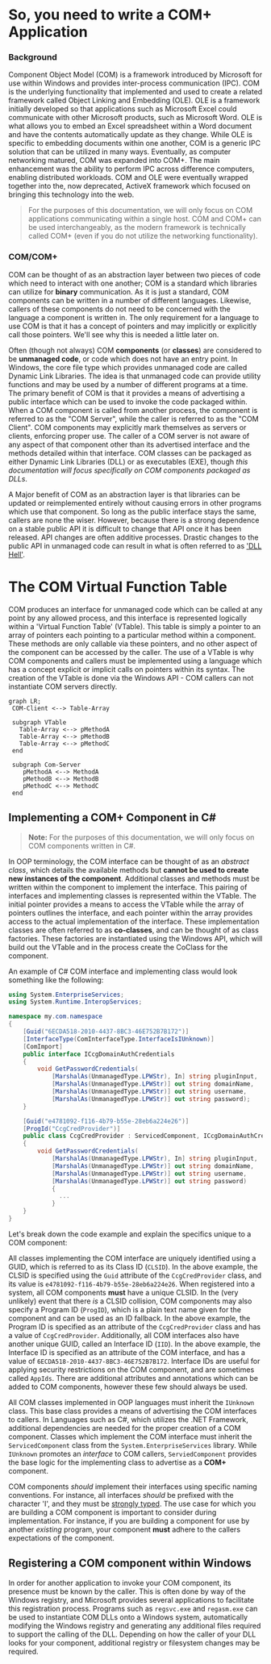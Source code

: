# So, you need to write a COM+ Application


### Background

Component Object Model (COM) is a framework introduced by Microsoft for use within Windows and provides inter-process communication (IPC). COM is the underlying functionality that implemented and used to create a related framework called Object Linking and Embedding (OLE). OLE is a framework initially developed so that applications such as Microsoft Excel could communicate with other Microsoft products, such as Microsoft Word. OLE is what allows you to embed an Excel spreadsheet within a Word document and have the contents automatically update as they change. While OLE is specific to embedding documents within one another, COM is a generic IPC solution that can be utilized in many ways. Eventually, as computer networking matured, COM was expanded into COM+. The main enhancement was the ability to perform IPC across difference computers, enabling distributed workloads. COM and OLE were eventually wrapped together into the, now deprecated, ActiveX framework which focused on bringing this technology into the web.  

> For the purposes of this documentation, we will only focus on COM applications communicating within a single host. COM and COM+ can be used interchangeably, as the modern framework is technically called COM+ (even if you do not utilize the networking functionality).


### COM/COM+ 

COM can be thought of as an abstraction layer between two pieces of code which need to interact with one another; COM is a standard which libraries can utilize for **binary** communication. As it is just a standard, COM components can be written in a number of different languages. Likewise, callers of these components do not need to be concerned with the language a component is written in. The only requirement for a language to use COM is that it has a concept of pointers and may implicitly or explicitly call those pointers. We'll see why this is needed a little later on.

Often (though not always) COM **components** (or **classes**) are considered to be **unmanaged code**, or code which does not have an entry point. In Windows, the core file type which provides unmanaged code are called Dynamic Link Libraries. The idea is that unmanaged code can provide utility functions and may be used by a number of different programs at a time. The primary benefit of COM is that it provides a means of advertising a public interface which can be used to invoke the code packaged within. When a COM component is called from another process, the component is referred to as the "COM Server", while the caller is referred to as the "COM Client". COM components may explicitly mark themselves as servers or clients, enforcing proper use. The caller of a COM server is not aware of any aspect of that component other than its advertised interface and the methods detailed within that interface. COM classes can be packaged as either Dynamic Link Libraries (DLL) or as executables (EXE), though _this documentation will focus specifically on COM components packaged as DLLs_.

A Major benefit of COM as an abstraction layer is that libraries can be updated or reimplemented entirely without causing errors in other programs which use that component. So long as the public interface stays the same, callers are none the wiser. However, because there is a strong dependence on a stable public API it is difficult to change that API once it has been released. API changes are often additive processes. Drastic changes to the public API in unmanaged code can result in what is often referred to as ['DLL Hell'](https://en.wikipedia.org/wiki/DLL_Hell). 

# The COM Virtual Function Table 

COM produces an interface for unmanaged code which can be called at any point by any allowed process, and this interface is represented logically within a 'Virtual Function Table' (VTable). This table is simply a pointer to an array of pointers each pointing to a particular method within a component. These methods are only callable via these pointers, and no other aspect of the component can be accessed by the caller. The use of a VTable is why COM components and callers must be implemented using a language which has a concept explicit or implicit calls on pointers within its syntax. The creation of the VTable is done via the Windows API - COM callers can not instantiate COM servers directly. 


```mermaid
graph LR;
 COM-Client <--> Table-Array

 subgraph VTable 
   Table-Array <--> pMethodA
   Table-Array <--> pMethodB
   Table-Array <--> pMethodC
 end 

 subgraph Com-Server
    pMethodA <--> MethodA
    pMethodB <--> MethodB
    pMethodC <--> MethodC
 end 
```

## Implementing a COM+ Component in C# 

> **Note:** For the purposes of this documentation, we will only focus on COM components written in C#. 


In OOP terminology, the COM interface can be thought of as an _abstract class_, which details the available methods but **cannot be used to create new instances of the component**. Additional classes and methods must be written within the component to implement the interface. This pairing of interfaces and implementing classes is represented within the VTable. The initial pointer provides a means to access the VTable while the array of pointers outlines the interface, and each pointer within the array provides access to the actual implementation of the interface. These implementation classes are often referred to as **co-classes**, and can be thought of as class factories. These factories are instantiated using the Windows API, which will build out the VTable and in the process create the CoClass for the component.


An example of C# COM interface and implementing class would look something like the following:

```c#
using System.EnterpriseServices;
using System.Runtime.InteropServices;

namespace my.com.namespace
{
    [Guid("6ECDA518-2010-4437-8BC3-46E752B7B172")]
    [InterfaceType(ComInterfaceType.InterfaceIsIUnknown)]
    [ComImport]
    public interface ICcgDomainAuthCredentials
    {
        void GetPasswordCredentials(
            [MarshalAs(UnmanagedType.LPWStr), In] string pluginInput,
            [MarshalAs(UnmanagedType.LPWStr)] out string domainName,
            [MarshalAs(UnmanagedType.LPWStr)] out string username,
            [MarshalAs(UnmanagedType.LPWStr)] out string password);
    }

    [Guid("e4781092-f116-4b79-b55e-28eb6a224e26")]
    [ProgId("CcgCredProvider")]
    public class CcgCredProvider : ServicedComponent, ICcgDomainAuthCredentials
    {
        void GetPasswordCredentials(
            [MarshalAs(UnmanagedType.LPWStr), In] string pluginInput,
            [MarshalAs(UnmanagedType.LPWStr)] out string domainName,
            [MarshalAs(UnmanagedType.LPWStr)] out string username,
            [MarshalAs(UnmanagedType.LPWStr)] out string password)
            {
              ...
            }
    }
}
```


Let's break down the code example and explain the specifics unique to a COM component: 


All classes implementing the COM interface are uniquely identified using a GUID, which is referred to as its Class ID (`CLSID`). In the above example, the CLSID is specified using the `Guid` attribute of the `CcgCredProvider` class, and its value is `e4781092-f116-4b79-b55e-28eb6a224e26`. When registered into a system, all COM components **must** have a unique CLSID. In the (very unlikely) event that there _is_ a CLSID collision, COM components may also specify a Program ID (`ProgID`), which is a plain text name given for the component and can be used as an ID fallback. In the above example, the Program ID is specified as an attribute of the `CcgCredProvider` class and has a value of `CcgCredProvider`. Additionally, all COM interfaces also have another unique GUID, called an Interface ID (`IID`). In the above example, the Interface ID is specified as an attribute of the COM interface, and has a value of `6ECDA518-2010-4437-8BC3-46E752B7B172`. Interface IDs are useful for applying security restrictions on the COM component, and are sometimes called `AppIds`. There are additional attributes and annotations which can be added to COM components, however these few should always be used. 

All COM classes implemented in OOP languages must inherit the `IUnknown` class. This base class provides a means of advertising the COM interfaces to callers. In Languages such as C#, which utilizes the .NET Framework, additional dependencies are needed for the proper creation of a COM component. Classes which implement the COM interface must inherit the `ServicedComponent` class from the `System.EnterpriseServices` library. While `IUnknown` promotes an _interface_ to COM callers, `ServiedComponent` provides the base logic for the implementing class to advertise as a **COM+** component.  

COM components _should_ implement their interfaces using specific naming conventions. For instance, all interfaces _should_ be prefixed with the character 'I', and they must be [strongly typed](https://www.fluentcpp.com/2016/12/08/strong-types-for-strong-interfaces/). The use case for which you are building a COM component is important to consider during implementation. For instance, if you are building a component for use by another _existing_ program, your component **must** adhere to the callers expectations of the component.

## Registering a COM component within Windows 

In order for another application to invoke your COM component, its presence must be known by the caller. This is often done by way of the Windows registry, and Microsoft provides several applications to facilitate this registration process. Programs such as `regsvc.exe` and `regasm.exe` can be used to instantiate COM DLLs onto a Windows system, automatically modifying the Windows registry and generating any additional files required to support the calling of the DLL. Depending on how the caller of your DLL looks for your component, additional registry or filesystem changes may be required.



